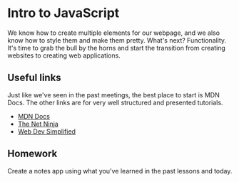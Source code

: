 # Intro to JavaScript

We know how to create multiple elements for our webpage, and we also know how to style them and make them pretty. What's next? Functionality. It's time to grab the bull by the horns and start the transition from creating websites to creating web applications. 

## Useful links

Just like we've seen in the past meetings, the best place to start is MDN Docs. The other links are for very well structured and presented tutorials.

- [MDN Docs](https://developer.mozilla.org/en-US/docs/Web/JavaScript)
- [The Net Ninja](https://youtube.com/playlist?list=PL4cUxeGkcC9haFPT7J25Q9GRB_ZkFrQAc)
- [Web Dev Simplified](https://youtube.com/playlist?list=PLZlA0Gpn_vH9k5ju1yq9qCDqvtuTVgTr6)

## Homework

Create a notes app using what you've learned in the past lessons and today.